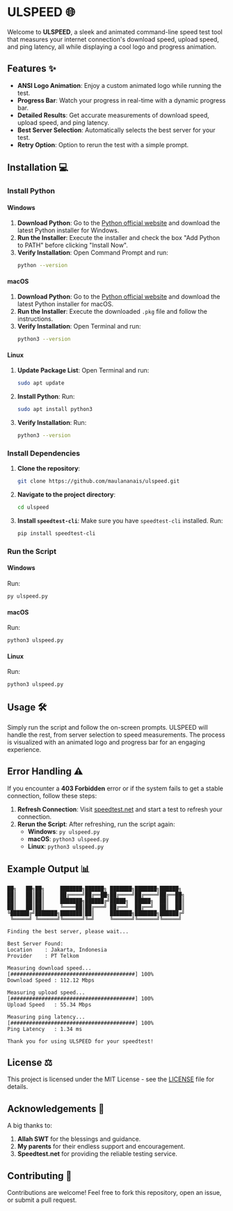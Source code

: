 # ULSPEED 🌐

Welcome to **ULSPEED**, a sleek and animated command-line speed test tool that measures your internet connection's download speed, upload speed, and ping latency, all while displaying a cool logo and progress animation.

## Features ✨

- **ANSI Logo Animation**: Enjoy a custom animated logo while running the test.
- **Progress Bar**: Watch your progress in real-time with a dynamic progress bar.
- **Detailed Results**: Get accurate measurements of download speed, upload speed, and ping latency.
- **Best Server Selection**: Automatically selects the best server for your test.
- **Retry Option**: Option to rerun the test with a simple prompt.

## Installation 💻

### Install Python

#### Windows

1. **Download Python**: Go to the [Python official website](https://www.python.org/downloads/) and download the latest Python installer for Windows.
2. **Run the Installer**: Execute the installer and check the box "Add Python to PATH" before clicking "Install Now".
3. **Verify Installation**: Open Command Prompt and run:
   ```bash
   python --version
   ```

#### macOS

1. **Download Python**: Go to the [Python official website](https://www.python.org/downloads/) and download the latest Python installer for macOS.
2. **Run the Installer**: Execute the downloaded `.pkg` file and follow the instructions.
3. **Verify Installation**: Open Terminal and run:
   ```bash
   python3 --version
   ```

#### Linux

1. **Update Package List**: Open Terminal and run:
   ```bash
   sudo apt update
   ```
2. **Install Python**: Run:
   ```bash
   sudo apt install python3
   ```
3. **Verify Installation**: Run:
   ```bash
   python3 --version
   ```

### Install Dependencies

1. **Clone the repository**:
   ```bash
   git clone https://github.com/maulananais/ulspeed.git
   ```
2. **Navigate to the project directory**:
   ```bash
   cd ulspeed
   ```
3. **Install `speedtest-cli`**:
   Make sure you have `speedtest-cli` installed. Run:
   ```bash
   pip install speedtest-cli
   ```

### Run the Script

#### Windows

Run:
   ```bash
   py ulspeed.py
   ```

#### macOS

Run:
   ```bash
   python3 ulspeed.py
   ```

#### Linux

Run:
   ```bash
   python3 ulspeed.py
   ```

## Usage 🛠️

Simply run the script and follow the on-screen prompts. ULSPEED will handle the rest, from server selection to speed measurements. The process is visualized with an animated logo and progress bar for an engaging experience.

## Error Handling ⚠️

If you encounter a **403 Forbidden** error or if the system fails to get a stable connection, follow these steps:

1. **Refresh Connection**: Visit [speedtest.net](https://www.speedtest.net) and start a test to refresh your connection.
2. **Rerun the Script**: After refreshing, run the script again:
   - **Windows**: `py ulspeed.py`
   - **macOS**: `python3 ulspeed.py`
   - **Linux**: `python3 ulspeed.py`

## Example Output 📊

```
██╗   ██╗██╗     ███████╗██████╗ ███████╗███████╗██████╗ 
██║   ██║██║     ██╔════╝██╔══██╗██╔════╝██╔════╝██╔══██╗
██║   ██║██║     ███████╗██████╔╝█████╗  █████╗  ██║  ██║
██║   ██║██║     ╚════██║██╔═══╝ ██╔══╝  ██╔══╝  ██║  ██║
╚██████╔╝███████╗███████║██║     ███████╗███████╗██████╔╝
 ╚═════╝ ╚══════╝╚══════╝╚═╝     ╚══════╝╚══════╝╚═════╝ 

Finding the best server, please wait...

Best Server Found:
Location    : Jakarta, Indonesia
Provider    : PT Telkom

Measuring download speed...
[########################################] 100%
Download Speed : 112.12 Mbps

Measuring upload speed...
[########################################] 100%
Upload Speed   : 55.34 Mbps

Measuring ping latency...
[########################################] 100%
Ping Latency   : 1.34 ms

Thank you for using ULSPEED for your speedtest!
```

## License ⚖️

This project is licensed under the MIT License - see the [LICENSE](LICENSE) file for details.

## Acknowledgements 🙏

A big thanks to:
1. **Allah SWT** for the blessings and guidance.
2. **My parents** for their endless support and encouragement.
3. **Speedtest.net** for providing the reliable testing service.

## Contributing 👥

Contributions are welcome! Feel free to fork this repository, open an issue, or submit a pull request.
